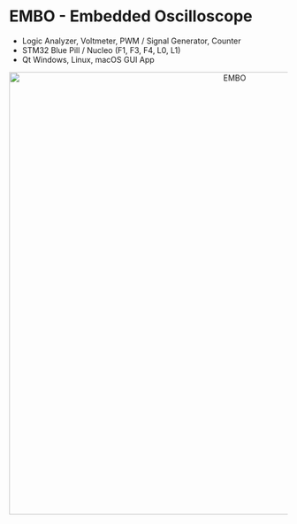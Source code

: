 # EMBO - Embedded Oscilloscope
* Logic Analyzer, Voltmeter, PWM / Signal Generator, Counter  
* STM32 Blue Pill / Nucleo (F1, F3, F4, L0, L1)
* Qt Windows, Linux, macOS GUI App  

<div align="center" margin="0" padding="0">
<img src="https://github.com/parezj/UniLabTool/raw/main/img/scope_sine5k-dual120.png" alt="EMBO" width="800">
</div>
